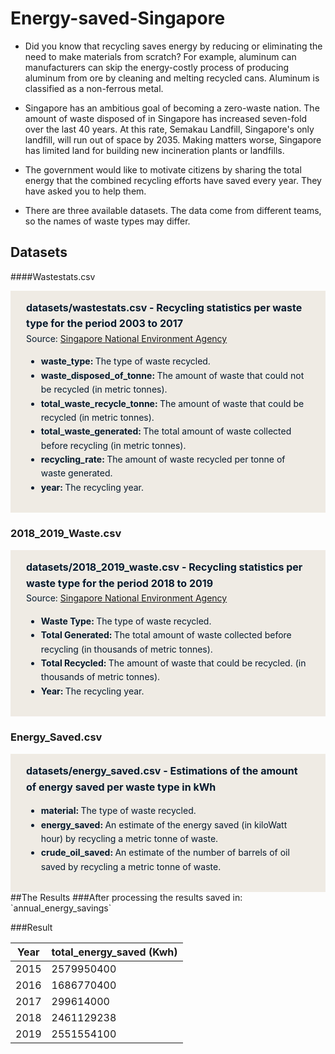 # Energy-saved-Singapore


- Did you know that recycling saves energy by reducing or eliminating the need to make materials from scratch? For example, aluminum can manufacturers can skip the energy-costly process of producing aluminum from ore by cleaning and melting recycled cans. Aluminum is classified as a non-ferrous metal.

- Singapore has an ambitious goal of becoming a zero-waste nation. The amount of waste disposed of in Singapore has increased seven-fold over the last 40 years. At this rate, Semakau Landfill, Singapore's  only landfill, will run out of space by 2035. Making matters worse, Singapore has limited land for building new incineration plants or landfills.

- The government would like to motivate citizens by sharing the total energy that the combined recycling efforts have saved every year. They have asked you to help them.

- There are  three available datasets. The data come from different teams, so the names of waste types may differ.

## Datasets 

####Wastestats.csv
<html>
<div style="background-color: #efebe4; color: #05192d; text-align:left; vertical-align: middle; padding: 15px 25px 15px 25px; line-height: 1.6;"><div style="font-size:16px"><b>datasets/wastestats.csv - Recycling statistics per waste type for the period 2003 to 2017</b></div><div>Source: <a href="https://www.nea.gov.sg/our-services/waste-management/waste-statistics-and-overall-recycling">Singapore National Environment Agency</a></div><ul><li><b>waste_type: </b>The type of waste recycled.</li><li><b>waste_disposed_of_tonne: </b>The amount of waste that could not be recycled (in metric tonnes).</li>    <li><b>total_waste_recycle_tonne: </b>The amount of waste that could be recycled (in metric tonnes).</li><li><b>total_waste_generated: </b>The total amount of waste collected before recycling (in metric tonnes).</li>    <li><b>recycling_rate: </b>The amount of waste recycled per tonne of waste generated.</li><li><b>year: </b>The recycling year.</li></ul> </div><h3>2018_2019_Waste.csv</h3><div style="background-color: #efebe4; color: #05192d; text-align:left; vertical-align: middle; padding: 15px 25px 15px 25px; line-height: 1.6; margin-top: 17px;"><div style="font-size:16px"><b>datasets/2018_2019_waste.csv - Recycling statistics per waste type for the period 2018 to 2019</b></div> <div> Source: <a href="https://www.nea.gov.sg/our-services/waste-management/waste-statistics-and-overall-recycling">Singapore National Environment Agency</a></div><ul><li><b>Waste Type: </b>The type of waste recycled.</li><li><b>Total Generated: </b>The total amount of waste collected before recycling (in thousands of metric tonnes).</li> <li><b>Total Recycled: </b>The amount of waste that could be recycled. (in thousands of metric tonnes).</li><li><b>Year: </b>The recycling year.</li></ul></div><h3>Energy_Saved.csv</h3><div style="background-color: #efebe4; color: #05192d; text-align:left; vertical-align: middle; padding: 15px 25px 15px 25px; line-height: 1.6; margin-top: 17px;"><div style="font-size:16px"><b>datasets/energy_saved.csv -  Estimations of the amount of energy saved per waste type in kWh</b>    </div><ul> <li><b>material: </b>The type of waste recycled.</li><li><b>energy_saved: </b>An estimate of the energy saved (in kiloWatt hour) by recycling a metric tonne of waste.</li>  <li><b>crude_oil_saved: </b>An estimate of the number of barrels of oil saved by recycling a metric tonne of waste.</li></ul></div></html>
##The Results
###After processing the results saved in:
`annual_energy_savings`

###Result
                    
Year  | total_energy_saved (Kwh)
------------- | -------------
2015  |  2579950400
2016  |  1686770400
2017 |  299614000
2018 |  2461129238
2019 |  2551554100
